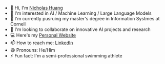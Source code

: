 - 👋 Hi, I'm [Nicholas Huang](NIC397)
- 👀 I'm interested in AI / Machine Learning / Large Language Models
- 🌱 I'm currently pusruing my master's degree in Information Systmes at Cornell
- 💞️ I'm looking to collaborate on innovative AI projects and research
- 💻 Here's my [Personal Website](https://nic397.github.io/)
- 📫 How to reach me: [LinkedIn](https://www.linkedin.com/in/nicholas-zhijun-huang/)
- 😄 Pronouns: He/Him
- ⚡ Fun fact: I'm a semi-professional swimming athlete

<!---
NIC397/NIC397 is a ✨ special ✨ repository because its `README.md` (this file) appears on your GitHub profile.
You can click the Preview link to take a look at your changes.
--->
